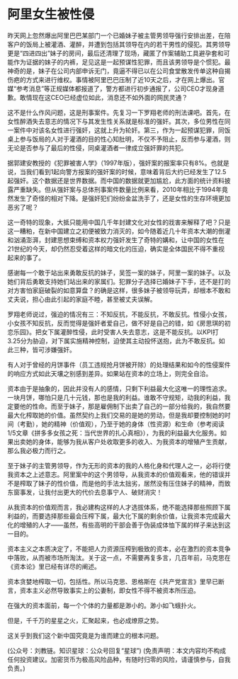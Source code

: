 # 阿里女生被性侵

昨天网上忽然爆出阿里巴巴某部门一个已婚妹子被主管男领导强行安排出差，在陪客户的饭局上被灌酒、灌醉，并遭到包括其领导在内的若干男性的侵犯。其男领导更是“四进四出”妹子的房间，最后还清理了现场，藏匿了作案辅助工具避孕套和可能作为证据的妹子的内裤，足见这是一起预谋性犯罪，而且该男领导是个惯犯。最神奇的是，妹子在公司内部申诉无门，竟逼不得已以在公司食堂散发传单这种自揭伤疤的方式来进行维权。事情被阿里巴巴压制了近10天之后，才在网上爆出。官媒“参考消息”等正规媒体都报道了，警方都进行初步通报了，公司CEO才现身道歉。敢情现在这CEO已经虚位如此，消息还不如外面的网民灵通？

这不是什么作风问题，这是刑事案件。先复习一下罗翔老师的刑法课吧。首先，在女性醉酒失去意志的情况下与其发生性关系就是标准的强奸。其次，多位男性在同一案件中对该名女性进行强奸，这就上升为轮奸。第三，作为一起预谋犯罪，同饭桌上参与饭局的人对于灌酒的目的性心知肚明，不仅不予阻止，反而参与灌酒，则无论是否参与了最后的性侵，同桌灌酒者一律成立强奸罪的共犯。

据郭建安教授的《犯罪被害人学》（1997年版），强奸案的报案率只有8%。也就是说，当我们看到1起向警方报案的强奸案的时候，意味着背后大约已经发生了12.5起强奸。这个数据还是世界数据。而中国的数据就更加尴尬，此方面的统计资料披露严重缺失。但从强奸案与总体刑事案件数量比例来看，2010年相比于1994年竟然发生了奇怪的相对下降。是强奸犯们纷纷金盆洗手了，还是女性的生存环境更加恶劣了呢？

这一奇特的现象，大抵只能用中国几千年封建文化对女性的戕害来解释了吧？只是这一糟粕，在新中国建立之初便被致力消灭的，如今随着近几十年资本大潮的倒灌和汹涌澎湃，封建思想束缚和资本权力强奸发生了奇特的媾和，让中国的女性在21世纪的今天，却仍然忍受着这样的暗文化的压迫，确实是全体国民不得不重视起来的事了。

感谢每一个敢于站出来勇敢反抗的妹子，吴签一案的妹子，阿里一案的妹子。以及她们背后勇敢支持她们站出来的家属们。犯罪分子选择已婚妹子下手，还不是打的对方害怕家庭破裂的如意算盘？的确是这样，很多妹子被领导玩弄，却根本不敢和丈夫说，担心由此引起的家庭不睦，甚至被丈夫误解。

罗翔老师说过，强迫的情况有三：不知反抗，不能反抗，不敢反抗。性侵小女孩，小女孩不知反抗，反而觉得是强奸者爱自己，做不好是自己的错，如《房思琪的初恋乐园》。把女下属灌醉性侵，此时受害人失去意志，这是不能反抗。以KPI打3.25分为胁迫，对下属实施精神控制，迫使其主动投怀送抱，此为不敢反抗。如此三种，皆可涉嫌强奸。

有人对于曾经的月饼事件（员工违规抢月饼被开除）的处理结果和如今的性侵案件的响应方式如此天壤之别感到差异。如果站在资本的立场上，则完全自洽。

资本由于是抽象的，因此并没有人的感情，只剩下利益最大化这唯一的理性追求。一块月饼，哪怕只是几十元钱，那也是我的利益。谁敢不守规矩，动我的利益，我定要他的性命。而至于妹子，那是雇佣制下出卖了自己的一部分给我的，我自然要最大化榨取她的价值。虽然契约上我们交易的是她的劳动，但是我却要控制她的时间（考勤），她的精神（价值观），乃至于她的身体（性资源）和生命（参考阅读1/5文章《拼多多女孩之死：当代世界的扎心真相》），为我的利益最大化服务。如果出卖她的身体，能够为我从客户处收取更多的收入、为我资本的增殖产生贡献，那么我必极力而行之。

至于妹子的主管男领导，作为无形的资本的我的人格化身和代理人之一，必将行使我资本之上述意志。阿里案中的这个男领导，从我资本的价值观看来，他的错误并不是榨取了妹子的性价值，而是他的手法太拙劣，居然没有压住妹子的精神，而致东窗事发，让我付出更大的代价去息事宁人、破财消灾！

从我资本的价值观而言，我必建构这样的人才选拔体系，绝不能选择那些照顾下属利益的，而要选择那些最会压榨下属，最大化下属的剩余价值，让我资本完成最大化的增殖的人才——虽然，有些高明的干部会善于伪装成体恤下属的样子来达到这一目的。

资本主义之本质决定了，不能把人力资源压榨到极致的资本，必在激烈的资本竞争中落败，从而被市场所淘汰。关于这一点，不需要再复多言，几百年前，马克思在《资本论》里已经有详尽的阐述。

资本贪婪地榨取一切，包括性。所以马克思、恩格斯在《共产党宣言》里早已断言，资本主义必然导致事实上的公妻制，即女性不得不被资本所压迫。

在强大的资本面前，每一个个体的力量都是渺小的。渺小如飞蛾扑火。

但是，千千万的星星之火，汇聚起来，也必成燎原之势。

这关乎到我们这个新中国究竟是为谁而建立的根本问题。

\(公众号：刘教链。知识星球：公众号回复“星球”\)  \(免责声明：本文内容均不构成任何投资建议。加密货币为极高风险品种，有随时归零的风险，请谨慎参与，自我负责。\)

